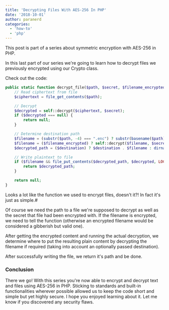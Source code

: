 ```yaml
---
title: 'Decrypting Files With AES-256 In PHP'
date: '2018-10-01'
author: paranerd
categories:
  - 'how-to'
  - 'php'
---
```


This post is part of a series about symmetric encryption with AES-256 in PHP.

In this last part of our series we're going to learn how to decrypt files we previously encrypted using our Crypto class.

<!--more-->

Check out the code:

```php { linenos=table }
public static function decrypt_file($path, $secret, $filename_encrypted = false, $destination = "") {
	// Read ciphertext from file
	$ciphertext = file_get_contents($path);

	// Decrypt
	$decrypted = self::decrypt($ciphertext, $secret);
	if ($decrypted === null) {
		return null;
	}

	// Determine destination path
	$filename = (substr($path, -4) === ".enc") ? substr(basename($path), 0, -4) : basename($path);
	$filename = ($filename_encrypted) ? self::decrypt($filename, $secret) : $filename;
	$decrypted_path = ($destination) ? $destination . $filename : dirname($path) . "/" . $filename;

	// Write plaintext to file
	if ($filename && file_put_contents($decrypted_path, $decrypted, LOCK_EX) !== false) {
		return $decrypted_path;
	}

	return null;
}
```

Looks a lot like the function we used to encrypt files, doesn't it?! In fact it's just as simple.#

Of course we need the path to a file we're supposed to decrypt as well as the secret that file had been encrypted with. If the filename is encrypted, we need to tell the function (otherwise an encrypted filename would be considered a gibberish but valid one).

After getting the encrypted content and running the actual decryption, we determine where to put the resulting plain content by decrypting the filename if required (taking into account an optionally passed destination).

After successfully writing the file, we return it's path and be done.

### Conclusion

There we go! With this series you're now able to encrypt and decrypt text and files using AES-256 in PHP. Sticking to standards and built-in functionalities wherever possible allowed us to keep the code short and simple but yet highly secure. I hope you enjoyed learning about it. Let me know if you discovered any security flaws.
